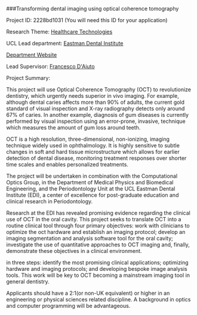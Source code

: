 ###Transforming dental imaging using optical coherence tomography

Project ID: 2228bd1031
(You will need this ID for your application)

Research Theme: [Healthcare Technologies](../themes/healthcare-technologies.md)

UCL Lead department: [Eastman Dental Institute](../departments/eastman-dental-institute.md)

[Department Website](https://www.ucl.ac.uk/eastman)

Lead Supervisor: [Francesco D'Aiuto](https://iris.ucl.ac.uk/iris/browse/profile?upi=FDAIU34)

Project Summary:

This project will use Optical Coherence Tomography (OCT) to revolutionize dentistry, which urgently needs superior in vivo imaging. For example, although dental caries affects more than 90% of adults, the current gold standard of visual inspection and X-ray radiography detects only around 67% of caries. In another example, diagnosis of gum diseases is currently performed by visual inspection using an error-prone, invasive, technique which measures the amount of gum loss around teeth.
 
 OCT is a high resolution, three-dimensional, non-ionizing, imaging technique widely used in ophthalmology. It is highly sensitive to subtle changes in soft and hard tissue microstructure which allows for earlier detection of dental disease, monitoring treatment responses over shorter time scales and enables personalized treatments.
 
 The project will be undertaken in combination with the Computational Optics Group, in the Department of Medical Physics and Biomedical Engineering, and the Periodontology Unit at the UCL Eastman Dental Institute (EDI), a center of excellence for post-graduate education and clinical research in Periodontology. 
 
 Research at the EDI has revealed promising evidence regarding the clinical use of OCT in the oral cavity. This project seeks to translate OCT into a routine clinical tool through four primary objectives: work with clinicians to optimize the oct hardware and establish an imaging protocol; develop an imaging segmentation and analysis software tool for the oral cavity; investigate the use of quantitative approaches to OCT imaging and, finally, demonstrate these objectives in a clinical environment. 
 
 in three steps: identify the most promising clinical applications; optimizing hardware and imaging protocols; and developing bespoke image analysis tools. This work will be key to OCT becoming a mainstream imaging tool in general dentistry.
 
 Applicants should have a 2:1(or non-UK equivalent) or higher in an engineering or physical sciences related discipline. A background in optics and computer programming will be advantageous.